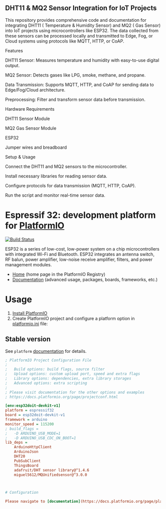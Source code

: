 ## DHT11 & MQ2 Sensor Integration for IoT Projects 

This repository provides comprehensive code and documentation for integrating DHT11 ( Temperature & Humidity Sensor) and MQ2 ( Gas Sensor) into IoT projects using microcontrollers like ESP32. The data collected from these sensors can be processed locally and transmitted to Edge, Fog, or Cloud systems using protocols like MQTT, HTTP, or CoAP.

 Features

 DHT11 Sensor: Measures temperature and humidity with easy-to-use digital output.

 MQ2 Sensor: Detects gases like LPG, smoke, methane, and propane.

 Data Transmission: Supports MQTT, HTTP, and CoAP for sending data to Edge/Fog/Cloud architecture.

 Preprocessing: Filter and transform sensor data before transmission.

 Hardware Requirements

 DHT11 Sensor Module

 MQ2 Gas Sensor Module

 ESP32

 Jumper wires and breadboard

 Setup & Usage

 Connect the DHT11 and MQ2 sensors to the microcontroller.

 Install necessary libraries for reading sensor data.

 Configure protocols for data transmission (MQTT, HTTP, CoAP).

 Run the script and monitor real-time sensor data.


# Espressif 32: development platform for [PlatformIO](https://platformio.org)

[![Build Status](https://github.com/platformio/platform-espressif32/workflows/Examples/badge.svg)](https://github.com/platformio/platform-espressif32/actions)

ESP32 is a series of low-cost, low-power system on a chip microcontrollers with integrated Wi-Fi and Bluetooth. ESP32 integrates an antenna switch, RF balun, power amplifier, low-noise receive amplifier, filters, and power management modules.

* [Home](https://registry.platformio.org/platforms/platformio/espressif32) (home page in the PlatformIO Registry)
* [Documentation](https://docs.platformio.org/page/platforms/espressif32.html) (advanced usage, packages, boards, frameworks, etc.)

# Usage

1. [Install PlatformIO](https://platformio.org)
2. Create PlatformIO project and configure a platform option in [platformio.ini](https://docs.platformio.org/page/projectconf.html) file:

## Stable version

See `platform` [documentation](https://docs.platformio.org/en/latest/projectconf/sections/env/options/platform/platform.html#projectconf-env-platform) for details.

```ini
; PlatformIO Project Configuration File
;
;   Build options: build flags, source filter
;   Upload options: custom upload port, speed and extra flags
;   Library options: dependencies, extra library storages
;   Advanced options: extra scripting
;
; Please visit documentation for the other options and examples
; https://docs.platformio.org/page/projectconf.html

[env:esp32doit-devkit-v1]
platform = espressif32
board = esp32doit-devkit-v1
framework = arduino
monitor_speed = 115200
; build_flags = 
; 	-D ARDUINO_USB_MODE=1
; 	-D ARDUINO_USB_CDC_ON_BOOT=1
lib_deps = 
	ArduinoHttpClient
	ArduinoJson
	DHT20
	PubSubClient
	ThingsBoard
	adafruit/DHT sensor library@^1.4.6
	miguel5612/MQUnifiedsensor@^3.0.0


    
# Configuration

Please navigate to [documentation](https://docs.platformio.org/page/platforms/espressif32.html).

